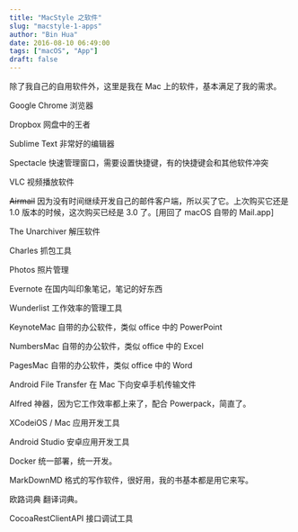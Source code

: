 ```yaml
---
title: "MacStyle 之软件"
slug: "macstyle-1-apps"
author: "Bin Hua"
date: 2016-08-10 06:49:00
tags: ["macOS", "App"]
draft: false
---
```


除了我自己的自用软件外，这里是我在 Mac 上的软件，基本满足了我的需求。

Google Chrome 浏览器

Dropbox 网盘中的王者

Sublime Text 非常好的编辑器

Spectacle 快速管理窗口，需要设置快捷键，有的快捷键会和其他软件冲突

VLC 视频播放软件

~~Airmail~~ 因为没有时间继续开发自己的邮件客户端，所以买了它。上次购买它还是 1.0 版本的时候，这次购买已经是 3.0 了。[用回了 macOS 自带的 Mail.app]

The Unarchiver 解压软件

Charles 抓包工具

Photos 照片管理

Evernote 在国内叫印象笔记，笔记的好东西

Wunderlist 工作效率的管理工具

KeynoteMac 自带的办公软件，类似 office 中的 PowerPoint

NumbersMac 自带的办公软件，类似 office 中的 Excel

PagesMac 自带的办公软件，类似 office 中的 Word

Android File Transfer 在 Mac 下向安卓手机传输文件

Alfred 神器，因为它工作效率都上来了，配合 Powerpack，简直了。

XCodeiOS / Mac 应用开发工具

Android Studio 安卓应用开发工具

Docker 统一部署，统一开发。

MarkDownMD 格式的写作软件，很好用，我的书基本都是用它来写。

欧路词典 翻译词典。

CocoaRestClientAPI 接口调试工具